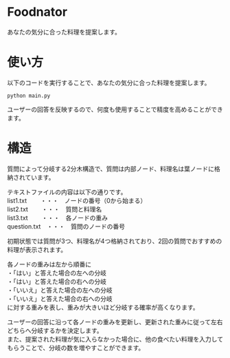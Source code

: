 # Foodnator
あなたの気分に合った料理を提案します。

# 使い方
 
以下のコードを実行することで、あなたの気分に合った料理を提案します。

```
python main.py
```

ユーザーの回答を反映するので、何度も使用することで精度を高めることができます。 
 
# 構造

質問によって分岐する2分木構造で、質問は内部ノード、料理名は葉ノードに格納されています。

テキストファイルの内容は以下の通りです。  
list1.txt　 　・・・　ノードの番号（0から始まる）  
list2.txt 　　・・・　質問と料理名  
list3.txt　 　・・・　各ノードの重み  
question.txt　・・・　質問のノードの番号  

初期状態では質問が3つ、料理名が4つ格納されており、2回の質問でおすすめの料理が表示されます。

各ノードの重みは左から順番に  
・「はい」と答えた場合の左への分岐  
・「はい」と答えた場合の右への分岐  
・「いいえ」と答えた場合の左への分岐  
・「いいえ」と答えた場合の右への分岐  
に対する重みを表し、重みが大きいほど分岐する確率が高くなります。

ユーザーの回答に沿って各ノードの重みを更新し、更新された重みに従って左右どちらへ分岐するかを決定します。  
また、提案された料理が気に入らなかった場合に、他の食べたい料理を入力してもらうことで、分岐の数を増やすことができます。

